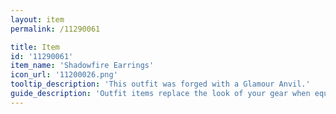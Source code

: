 ```yaml
---
layout: item
permalink: /11290061

title: Item
id: '11290061'
item_name: 'Shadowfire Earrings'
icon_url: '11200026.png'
tooltip_description: 'This outfit was forged with a Glamour Anvil.'
guide_description: 'Outfit items replace the look of your gear when equipped.'
---
```


